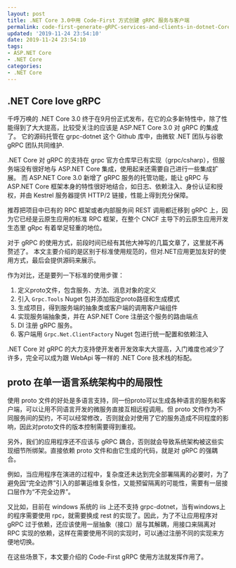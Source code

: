 ```yaml
---
layout: post
title: .NET Core 3.0中用 Code-First 方式创建 gRPC 服务与客户端
permalink: code-first-generate-gRPC-services-and-clients-in-dotnet-Core-3_0
updated: '2019-11-24 23:54:10'
date: 2019-11-24 23:54:10
tags:
- ASP.NET Core
- .NET Core
categories:
- .NET Core
---
```


## .NET Core love gRPC

千呼万唤的 .NET Core 3.0 终于在9月份正式发布，在它的众多新特性中，除了性能得到了大大提高，比较受关注的应该是 ASP.NET Core 3.0 对 gRPC 的集成了。
它的源码托管在 grpc-dotnet 这个 Github 库中，由微软 .NET 团队与谷歌 gRPC 团队共同维护.

.NET Core 对 gRPC 的支持在 grpc 官方仓库早已有实现（grpc/csharp），但服务端没有很好地与 ASP.NET Core 集成，使用起来还需要自己进行一些集成扩展。
而 ASP.NET Core 3.0 新增了 gRPC 服务的托管功能，能让 gRPC 与ASP.NET Core 框架本身的特性很好地结合，如日志、依赖注入、身份认证和授权，并由 Kestrel 服务器提供 HTTP/2 链接，性能上得到充分保障。

推荐把项目中已有的 RPC 框架或者内部服务间 REST 调用都迁移到 gRPC 上，因为它已经是云原生应用的标准 RPC 框架，在整个 CNCF 主导下的云原生应用开发生态里 gRpc 有着举足轻重的地位。

对于 gRPC 的使用方式，前段时间已经有其他大神写的几篇文章了，这里就不再赘述了。
本文主要介绍的是区别于标准使用规范的，但对.NET应用更加友好的使用方式，最后会提供源码来展示。

作为对比，还是要列一下标准的使用步骤：

1. 定义proto文件，包含服务、方法、消息对象的定义
2. 引入 `Grpc.Tools` Nuget 包并添加指定proto路径和生成模式
3. 生成项目，得到服务端的抽象类或客户端的调用客户端组件
4. 实现服务端抽象类，并在 ASP.NET Core 注册这个服务的路由端点
5. DI 注册 gRPC 服务。
6. 客户端用 `Grpc.Net.ClientFactory` Nuget 包进行统一配置和依赖注入

.NET Core 对 gRPC 的大力支持使开发者开发效率大大提高，入门难度也减少了许多，完全可以成为跟 WebApi 等一样的 .NET Core 技术栈的标配。

## proto 在单一语言系统架构中的局限性

使用 proto 文件的好处是多语言支持，同一份proto可以生成各种语言的服务和客户端，可以让用不同语言开发的微服务直接互相远程调用。但 proto 文件作为不同服务间的契约，不可以经常修改，否则就会对使用了它的服务造成不同程度的影响，因此对proto文件的版本控制需要得到重视。

另外，我们的应用程序还不应该与 gRPC 耦合，否则就会导致系统架构被这些实现细节所绑架。直接依赖 proto 文件和由它生成的代码，就是对 gRPC 的强耦合。

例如，当应用程序在演进的过程中，复杂度还未达到完全部署隔离的必要时，为了避免因“完全边界”引入的部署运维复杂性，又能预留隔离的可能性，需要有一层接口层作为“不完全边界”。

又比如，目前在 windows 系统的 iis 上还不支持 grpc-dotnet，当有windows上的程序需要使用 rpc，就需要换成 rest 的实现了。因此，为了不让应用程序对 gRPC 过于依赖，还应该使用一层抽象（接口）层与其解耦，用接口来隔离对 RPC 实现的依赖，这样在需要使用不同的实现时，可以通过注册不同的实现来方便地切换。

在这些场景下，本文要介绍的 Code-First gRPC 使用方法就发挥作用了。